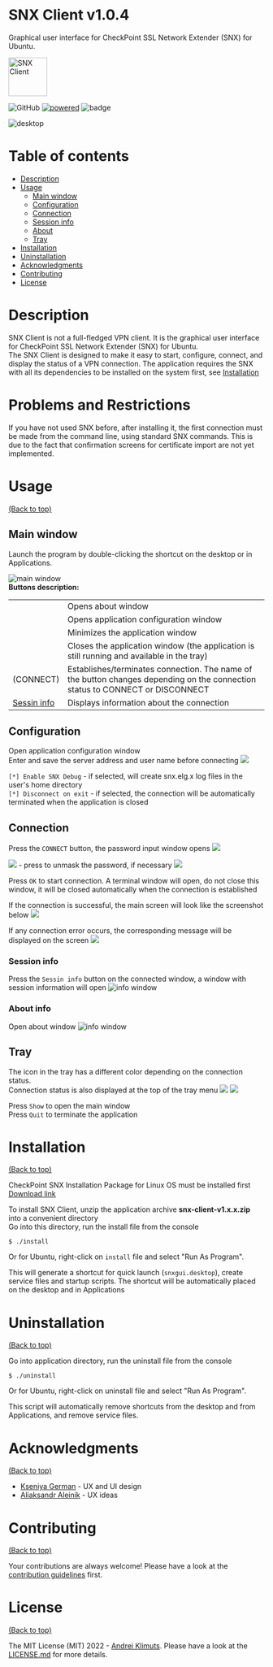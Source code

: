 # SNX Client v1.0.4

Graphical user interface for CheckPoint SSL Network Extender (SNX) for Ubuntu.

<a href="https://github.com/kilmuts/vpn-client/">
    <img src="doc/images/logo.png" alt="SNX Client" title="SNX Client" height="76" />
</a>  

![GitHub](https://img.shields.io/github/license/klimuts/snx-client)
[![powered](https://img.shields.io/badge/powered%20by-JAVA%2017%20%7C%20JAVA%20FX%2018-red)](https://github.com/klimuts/vpn-client)
![badge](https://img.shields.io/endpoint?url=https://gist.githubusercontent.com/klimuts/4295e39592a376a1c7dfbaf275bb2d3a/raw/release.json)

![desktop](doc/images/desktop.png)

# Table of contents

- [Description](#description)
- [Usage](#usage)
    * [Main window](#main-window)
    * [Configuration](#configuration)
    * [Connection](#connection)
    * [Session info](#session-info)
    * [About](#about)
    * [Tray](#tray)
- [Installation](#installation)
- [Uninstallation](#uninstallation)
- [Acknowledgments](#acknowledgments)
- [Contributing](#contributing)
- [License](#license)

# Description

SNX Client is not a full-fledged VPN client. It is the graphical user interface for CheckPoint SSL Network Extender (SNX) for Ubuntu.  
The SNX Client is designed to make it easy to start, configure, connect, and display the status of a VPN connection. The
application requires the SNX with all its dependencies to be installed on the system first,
see [Installation](#installation)

# Problems and Restrictions

If you have not used SNX before, after installing it, the first connection must be made from the command line, using standard SNX commands.
This is due to the fact that confirmation screens for certificate import are not yet implemented.

# Usage

[(Back to top)](#table-of-contents)

## Main window

Launch the program by double-clicking the shortcut on the desktop or in Applications.

![main window](doc/images/window/main_disconnected.png)  
**Buttons description:**
<table>
  <tr>
    <td><img src="doc/images/button/about_button.png" alt=""></td>
    <td>Opens about window</td>
  </tr>
  <tr>
    <td><img src="doc/images/button/settings_button.png" alt=""></td>
    <td>Opens application configuration window</td>
  </tr>
  <tr>
    <td><img src="doc/images/button/minimize_button.png" alt=""></td>
    <td>Minimizes the application window</td>
  </tr>
  <tr>
    <td><img src="doc/images/button/close_button.png" alt=""></td>
    <td>Closes the application window (the application is still running and available in the tray)</td>
  </tr>
  <tr>
    <td>(CONNECT)</td>
    <td>Establishes/terminates connection. The name of the button changes depending on the connection status to CONNECT or DISCONNECT</td>
  </tr>
  <tr>
    <td><ins>Sessin info</ins></td>
    <td>Displays information about the connection</td>
  </tr>
</table>

## Configuration
Open application configuration window  
Enter and save the server address and user name before connecting
![](doc/images/window/settings.png)

`[*] Enable SNX Debug` - if selected, will create snx.elg.x log files in the user's home directory  
`[*] Disconnect on exit` - if selected, the connection will be automatically terminated when the application is closed

## Connection

Press the `CONNECT` button, the password input window opens
![](doc/images/window/password_masked.png)

![](src/main/resources/icons/masked_icon.png) - press to unmask the password, if necessary
![](doc/images/window/password_unmasked.png)

Press `OK` to start connection. A terminal window will open, do not close this window, it will be closed automatically
when the connection is established

If the connection is successful, the main screen will look like the screenshot below
![](doc/images/window/main_connected.png)

If any connection error occurs, the corresponding message will be displayed on the screen
![](doc/images/window/error.png)

### Session info

Press the `Sessin info` button on the connected window, a window with session information will open
![info window](doc/images/window/session_info.png)

### About info
Open about window
![info window](doc/images/window/info.png)

## Tray

The icon in the tray has a different color depending on the connection status.  
Connection status is also displayed at the top of the tray menu
![](doc/images/tray/tray_disconnected.png)
![](doc/images/tray/tray_connected.png)

Press `Show` to open the main window  
Press `Quit` to terminate the application

# Installation

[(Back to top)](#table-of-contents)

CheckPoint SNX Installation Package for Linux OS must be installed
first [Download link](https://supportcenter.checkpoint.com/supportcenter/portal/user/anon/page/default.psml/media-type/html?action=portlets.DCFileAction&eventSubmit_doGetdcdetails&fileid=22824)

To install SNX Client, unzip the application archive **snx-client-v1.x.x.zip** into a convenient directory  
Go into this directory, run the install file from the console

`$ ./install`

Or for Ubuntu, right-click on `install` file and select "Run As Program".

This will generate a shortcut for quick launch (`snxgui.desktop`), create service files and startup scripts. The shortcut will be automatically placed on the desktop and in Applications

# Uninstallation

[(Back to top)](#table-of-contents)

Go into application directory, run the uninstall file from the console

`$ ./uninstall`

Or for Ubuntu, right-click on uninstall file and select "Run As Program".

This script will automatically remove shortcuts from the desktop and from Applications, and remove service files.

# Acknowledgments

[(Back to top)](#table-of-contents)

* [Kseniya German](mailto:kseniya_herman@senla.eu) - UX and UI design
* [Aliaksandr Aleinik]() - UX ideas

# Contributing

[(Back to top)](#table-of-contents)

Your contributions are always welcome! Please have a look at the [contribution guidelines](CONTRIBUTING.md) first.

# License

[(Back to top)](#table-of-contents)

The MIT License (MIT) 2022 - [Andrei Klimuts](https://github.com/klimuts). Please have a look at
the [LICENSE.md](LICENSE.md) for more details.
